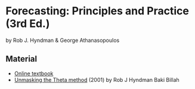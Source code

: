 # Forecasting: Principles and Practice (3rd Ed.)
by Rob J. Hyndman &amp; George Athanasopoulos

## Material
- [Online textbook](https://otexts.com/fpp3/)
- [Unmasking the Theta method](https://robjhyndman.com/papers/Theta.pdf) (2001) by Rob J Hyndman Baki Billah

